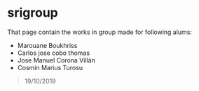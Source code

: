 # srigroup
That page contain the works in group made for following alums:
+ Marouane Boukhriss
+ Carlos jose cobo thomas
+ Jose Manuel Corona Villán
+ Cosmin Marius Turosu
> 19/10/2019
